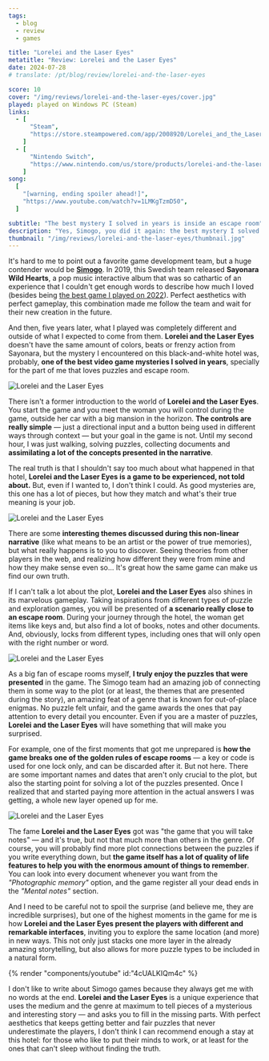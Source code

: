 ```yaml
---
tags:
  - blog
  - review
  - games

title: "Lorelei and the Laser Eyes"
metatitle: "Review: Lorelei and the Laser Eyes"
date: 2024-07-28
# translate: /pt/blog/review/lorelei-and-the-laser-eyes

score: 10
cover: "/img/reviews/lorelei-and-the-laser-eyes/cover.jpg"
played: played on Windows PC (Steam)
links:
  - [
      "Steam",
      "https://store.steampowered.com/app/2008920/Lorelei_and_the_Laser_Eyes?curator_clanid=44763507",
    ]
  - [
      "Nintendo Switch",
      "https://www.nintendo.com/us/store/products/lorelei-and-the-laser-eyes-switch/",
    ]
song:
  [
    "[warning, ending spoiler ahead!]",
    "https://www.youtube.com/watch?v=1LMKgTzmD50",
  ]

subtitle: "The best mystery I solved in years is inside an escape room"
description: "Yes, Simogo, you did it again: the best mystery I solved in years is inside a bizarre escape room game that I completely loved."
thumbnail: "/img/reviews/lorelei-and-the-laser-eyes/thumbnail.jpg"
---
```


It's hard to me to point out a favorite game development team, but a huge contender would be [**Simogo**](https://simogo.com/). In 2019, this Swedish team released **Sayonara Wild Hearts**, a pop music interactive album that was so cathartic of an experience that I couldn't get enough words to describe how much I loved (besides being [the best game I played on 2022](/blog/best-digital-games-2022)). Perfect aesthetics with perfect gameplay, this combination made me follow the team and wait for their new creation in the future.

And then, five years later, what I played was completely different and outside of what I expected to come from them. **Lorelei and the Laser Eyes** doesn't have the same amount of colors, beats or frenzy action from Sayonara, but the mystery I encountered on this black-and-white hotel was, probably, **one of the best video game mysteries I solved in years**, specially for the part of me that loves puzzles and escape room.

![Lorelei and the Laser Eyes](/img/reviews/lorelei-and-the-laser-eyes/hotel.jpg)

There isn't a former introduction to the world of **Lorelei and the Laser Eyes**. You start the game and you meet the woman you will control during the game, outside her car with a big mansion in the horizon. **The controls are really simple** — just a directional input and a button being used in different ways through context — but your goal in the game is not. Until my second hour, I was just walking, solving puzzles, collecting documents and **assimilating a lot of the concepts presented in the narrative**.

The real truth is that I shouldn't say too much about what happened in that hotel, **Lorelei and the Laser Eyes is a game to be experienced, not told about.** But, even if I wanted to, I don't think I could. As good mysteries are, this one has a lot of pieces, but how they match and what's their true meaning is your job.

![Lorelei and the Laser Eyes](/img/reviews/lorelei-and-the-laser-eyes/mirror.jpg)

There are some **interesting themes discussed during this non-linear narrative** (like what means to be an artist or the power of true memories), but what really happens is to you to discover. Seeing theories from other players in the web, and realizing how different they were from mine and how they make sense even so... It's great how the same game can make us find our own truth.

If I can't talk a lot about the plot, **Lorelei and the Laser Eyes** also shines in its marvelous gameplay. Taking inspirations from different types of puzzle and exploration games, you will be presented of **a scenario really close to an escape room**. During your journey through the hotel, the woman get items like keys and, but also find a lot of books, notes and other documents. And, obviously, locks from different types, including ones that will only open with the right number or word.

![Lorelei and the Laser Eyes](/img/reviews/lorelei-and-the-laser-eyes/maze.jpg)

As a big fan of escape rooms myself, **I truly enjoy the puzzles that were presented** in the game. The Simogo team had an amazing job of connecting them in some way to the plot (or at least, the themes that are presented during the story), an amazing feat of a genre that is known for out-of-place enigmas. No puzzle felt unfair, and the game awards the ones that pay attention to every detail you encounter. Even if you are a master of puzzles, **Lorelei and the Laser Eyes** will have something that will make you surprised.

For example, one of the first moments that got me unprepared is **how the game breaks one of the golden rules of escape rooms** — a key or code is used for one lock only, and can be discarded after it. But not here. There are some important names and dates that aren't only crucial to the plot, but also the starting point for solving a lot of the puzzles presented. Once I realized that and started paying more attention in the actual answers I was getting, a whole new layer opened up for me.

![Lorelei and the Laser Eyes](/img/reviews/lorelei-and-the-laser-eyes/psx.jpg)

The fame **Lorelei and the Laser Eyes** got was "the game that you will take notes" — and it's true, but not that much more than others in the genre. Of course, you will probably find more plot connections between the puzzles if you write everything down, but **the game itself has a lot of quality of life features to help you with the enormous amount of things to remember**. You can look into every document whenever you want from the _"Photographic memory"_ option, and the game register all your dead ends in the _"Mental notes"_ section.

And I need to be careful not to spoil the surprise (and believe me, they are incredible surprises), but one of the highest moments in the game for me is how **Lorelei and the Laser Eyes present the players with different and remarkable interfaces**, inviting you to explore the same location (and more) in new ways. This not only just stacks one more layer in the already amazing storytelling, but also allows for more puzzle types to be included in a natural form.

{% render "components/youtube" id:"4cUALKIQm4c" %}

I don't like to write about Simogo games because they always get me with no words at the end. **Lorelei and the Laser Eyes** is a unique experience that uses the medium and the genre at maximum to tell pieces of a mysterious and interesting story — and asks you to fill in the missing parts. With perfect aesthetics that keeps getting better and fair puzzles that never underestimate the players, I don't think I can recommend enough a stay at this hotel: for those who like to put their minds to work, or at least for the ones that can't sleep without finding the truth.
